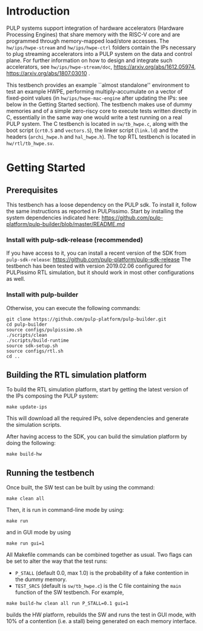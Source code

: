 # Introduction

PULP systems support integration of hardware accelerators (Hardware
Processing Engines) that share memory with the RISC-V core and are programmed
through memory-mapped load/store accesses.
The `hw/ips/hwpe-stream` and `hw/ips/hwpe-ctrl` folders contain the IPs
necessary to plug streaming accelerators into a PULP system on the data and
control plane.
For further information on how to design and integrate such accelerators,
see `hw/ips/hwpe-stream/doc`, https://arxiv.org/abs/1612.05974,
https://arxiv.org/abs/1807.03010 .

This testbench provides an example ``almost standalone'' environment to test
an example HWPE, performing multiply-accumulate on a
vector of fixed-point values (in `hw/ips/hwpe-mac-engine` after
updating the IPs: see below in the Getting Started section).
The testbench makes use of dummy memories and of a simple zero-riscy core
to execute tests written directly in C, essentially in the same way
one would write a test running on a real PULP system.
The C testbench is located in `sw/tb_hwpe.c`, along with the boot script
(`crt0.S` and `vectors.S`), the linker script (`link.ld`) and the headers
(`archi_hwpe.h` and `hal_hwpe.h`).
The top RTL testbench is located in `hw/rtl/tb_hwpe.sv`.

# Getting Started

## Prerequisites
This testbench has a loose dependency on the PULP sdk. To install it,
follow the same instructions as reported in PULPissimo.
Start by installing the system dependencies indicated here:
https://github.com/pulp-platform/pulp-builder/blob/master/README.md

### Install with pulp-sdk-release (recommended)
If you have access to it, you can install a recent version of the SDK
from `pulp-sdk-release`:
https://github.com/pulp-platform/pulp-sdk-release
The testbench has been tested with version 2019.02.06 configured for
PULPissimo RTL simulation, but it should work in most other configurations
as well.

### Install with pulp-builder
Otherwise, you can execute the following commands:
```
git clone https://github.com/pulp-platform/pulp-builder.git
cd pulp-builder
source configs/pulpissimo.sh
./scripts/clean
./scripts/build-runtime
source sdk-setup.sh
source configs/rtl.sh
cd ..
```

## Building the RTL simulation platform
To build the RTL simulation platform, start by getting the latest version of the
IPs composing the PULP system:
```
make update-ips
```
This will download all the required IPs, solve dependencies and generate the
simulation scripts. 

After having access to the SDK, you can build the simulation platform by doing
the following:
```
make build-hw
```

## Running the testbench
Once built, the SW test can be built by using the command:
```
make clean all
```
Then, it is run in command-line mode by using:
```
make run
```
and in GUI mode by using
```
make run gui=1
```

All Makefile commands can be combined together as usual.
Two flags can be set to alter the way that the test runs:
 - `P_STALL` (default 0.0, max 1.0) is the probability of a fake contention
   in the dummy memory.
 - `TEST_SRCS` (default is `sw/tb_hwpe.c`) is the C file containing the
   `main` function of the SW testbench.
For example,
```
make build-hw clean all run P_STALL=0.1 gui=1
```
builds the HW platform, rebuilds the SW and runs the test in GUI mode,
with 10% of a contention (i.e. a stall) being generated on each memory
interface.
